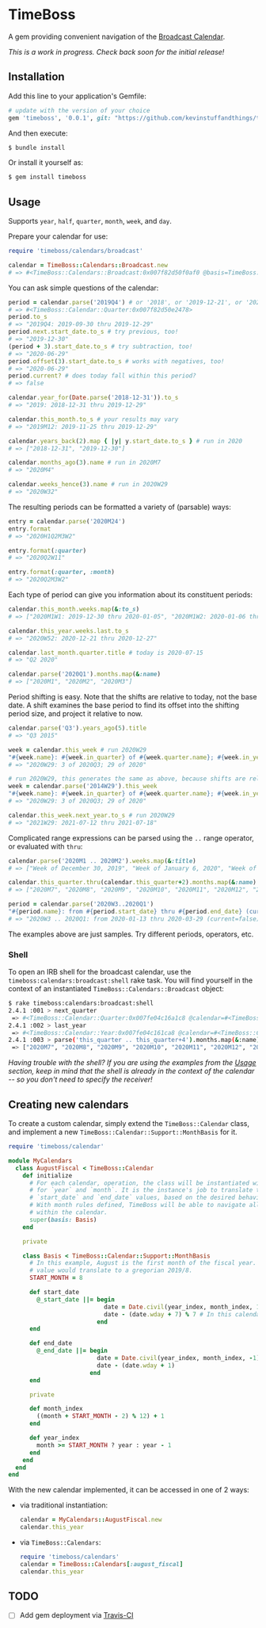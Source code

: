 # TimeBoss
A gem providing convenient navigation of the [Broadcast Calendar](https://en.wikipedia.org/wiki/Broadcast_calendar).

_This is a work in progress. Check back soon for the initial release!_

## Installation
Add this line to your application's Gemfile:
```ruby
# update with the version of your choice
gem 'timeboss', '0.0.1', git: "https://github.com/kevinstuffandthings/timeboss.git"
```

And then execute:
```bash
$ bundle install
```

Or install it yourself as:
```bash
$ gem install timeboss
```

## Usage
Supports `year`, `half`, `quarter`, `month`, `week`, and `day`.

Prepare your calendar for use:
```ruby
require 'timeboss/calendars/broadcast'

calendar = TimeBoss::Calendars::Broadcast.new
# => #<TimeBoss::Calendars::Broadcast:0x007f82d50f0af0 @basis=TimeBoss::Calendars::Broadcast::Basis>
```

You can ask simple questions of the calendar:
```ruby
period = calendar.parse('2019Q4') # or '2018', or '2019-12-21', or '2020W32', or '2020M3W2'
# => #<TimeBoss::Calendar::Quarter:0x007f82d50e2478>
period.to_s
# => "2019Q4: 2019-09-30 thru 2019-12-29"
period.next.start_date.to_s # try previous, too!
# => "2019-12-30"
(period + 3).start_date.to_s # try subtraction, too!
# => "2020-06-29"
period.offset(3).start_date.to_s # works with negatives, too!
# => "2020-06-29"
period.current? # does today fall within this period?
# => false

calendar.year_for(Date.parse('2018-12-31')).to_s
# => "2019: 2018-12-31 thru 2019-12-29"

calendar.this_month.to_s # your results may vary
# => "2019M12: 2019-11-25 thru 2019-12-29"

calendar.years_back(2).map { |y| y.start_date.to_s } # run in 2020
# => ["2018-12-31", "2019-12-30"]

calendar.months_ago(3).name # run in 2020M7
# => "2020M4"

calendar.weeks_hence(3).name # run in 2020W29
# => "2020W32"
```

The resulting periods can be formatted a variety of (parsable) ways:
```ruby
entry = calendar.parse('2020M24')
entry.format
# => "2020H1Q2M3W2"

entry.format(:quarter)
# => "2020Q2W11"

entry.format(:quarter, :month)
# => "2020Q2M3W2"
```

Each type of period can give you information about its constituent periods:
```ruby
calendar.this_month.weeks.map(&:to_s)
# => ["2020M1W1: 2019-12-30 thru 2020-01-05", "2020M1W2: 2020-01-06 thru 2020-01-12", "2020M1W3: 2020-01-13 thru 2020-01-19", "2020M1W4: 2020-01-20 thru 2020-01-26"]

calendar.this_year.weeks.last.to_s
# => "2020W52: 2020-12-21 thru 2020-12-27"

calendar.last_month.quarter.title # today is 2020-07-15
# => "Q2 2020"

calendar.parse('2020Q1').months.map(&:name)
# => ["2020M1", "2020M2", "2020M3"]
```

Period shifting is easy. Note that the shifts are relative to today, not the base date. A shift examines the base period to find its offset into the shifting period size, and project it relative to now.
```ruby
calendar.parse('Q3').years_ago(5).title
# => "Q3 2015"

week = calendar.this_week # run 2020W29
"#{week.name}: #{week.in_quarter} of #{week.quarter.name}; #{week.in_year} of #{week.year.name}"
# => "2020W29: 3 of 2020Q3; 29 of 2020"

# run 2020W29, this generates the same as above, because shifts are relative to date run!
week = calendar.parse('2014W29').this_week
"#{week.name}: #{week.in_quarter} of #{week.quarter.name}; #{week.in_year} of #{week.year.name}"
# => "2020W29: 3 of 2020Q3; 29 of 2020"

calendar.this_week.next_year.to_s # run 2020W29
# => "2021W29: 2021-07-12 thru 2021-07-18"
```

Complicated range expressions can be parsed using the `..` range operator, or evaluated with `thru`:
```ruby
calendar.parse('2020M1 .. 2020M2').weeks.map(&:title)
# => ["Week of December 30, 2019", "Week of January 6, 2020", "Week of January 13, 2020", "Week of January 20, 2020", "Week of January 27, 2020", "Week of February 3, 2020", "Week of February 10, 2020", "Week of February 17, 2020"]

calendar.this_quarter.thru(calendar.this_quarter+2).months.map(&:name) # run in 2020Q3
# => ["2020M7", "2020M8", "2020M9", "2020M10", "2020M11", "2020M12", "2021M1", "2021M2", "2021M3"]

period = calendar.parse('2020W3..2020Q1')
"#{period.name}: from #{period.start_date} thru #{period.end_date} (current=#{period.current?})"
# => "2020W3 .. 2020Q1: from 2020-01-13 thru 2020-03-29 (current=false)"
```

The examples above are just samples. Try different periods, operators, etc.

### Shell
To open an IRB shell for the broadcast calendar, use the `timeboss:calendars:broadcast:shell` rake task.
You will find yourself in the context of an instantiated `TimeBoss::Calendars::Broadcast` object:
```bash
$ rake timeboss:calendars:broadcast:shell
2.4.1 :001 > next_quarter
 => #<TimeBoss::Calendar::Quarter:0x007fe04c16a1c8 @calendar=#<TimeBoss::Calendars::Broadcast:0x007fe04c1a0458 @basis=TimeBoss::Calendars::Broadcast::Basis>, @year_index=2020, @index=4, @start_date=#<Date: 2020-09-28 ((2459121j,0s,0n),+0s,2299161j)>, @end_date=#<Date: 2020-12-27 ((2459211j,0s,0n),+0s,2299161j)>>
2.4.1 :002 > last_year
 => #<TimeBoss::Calendar::Year:0x007fe04c161ca8 @calendar=#<TimeBoss::Calendars::Broadcast:0x007fe04c1a0458 @basis=TimeBoss::Calendars::Broadcast::Basis>, @year_index=2019, @index=1, @start_date=#<Date: 2018-12-31 ((2458484j,0s,0n),+0s,2299161j)>, @end_date=#<Date: 2019-12-29 ((2458847j,0s,0n),+0s,2299161j)>>
2.4.1 :003 > parse('this_quarter .. this_quarter+4').months.map(&:name)
 => ["2020M7", "2020M8", "2020M9", "2020M10", "2020M11", "2020M12", "2021M1", "2021M2", "2021M3", "2021M4", "2021M5", "2021M6", "2021M7", "2021M8", "2021M9"]
```

_Having trouble with the shell? If you are using the examples from the [Usage](#Usage) section, keep in mind that the shell is already in the context of the calendar -- so you don't need to specify the receiver!_

## Creating new calendars
To create a custom calendar, simply extend the `TimeBoss::Calendar` class, and implement a new `TimeBoss::Calendar::Support::MonthBasis` for it.

```ruby
require 'timeboss/calendar'

module MyCalendars
  class AugustFiscal < TimeBoss::Calendar
    def initialize
      # For each calendar, operation, the class will be instantiated with an ordinal value
      # for `year` and `month`. It is the instance's job to translate those ordinals into
      # `start_date` and `end_date` values, based on the desired behavior of the calendar.
      # With month rules defined, TimeBoss will be able to navigate all the relative periods
      # within the calendar.
      super(basis: Basis)
    end

    private

    class Basis < TimeBoss::Calendar::Support::MonthBasis
      # In this example, August is the first month of the fiscal year. So an incoming 2020/1
      # value would translate to a gregorian 2019/8.
      START_MONTH = 8

      def start_date
        @_start_date ||= begin
                           date = Date.civil(year_index, month_index, 1)
                           date - (date.wday + 7) % 7 # In this calendar, months start Sunday.
                         end
      end

      def end_date
        @_end_date ||= begin
                         date = Date.civil(year_index, month_index, -1)
                         date - (date.wday + 1)
                       end
      end

      private

      def month_index
        ((month + START_MONTH - 2) % 12) + 1
      end

      def year_index
        month >= START_MONTH ? year : year - 1
      end
    end
  end
end
```

With the new calendar implemented, it can be accessed in one of 2 ways:
- via traditional instantiation:
  ```ruby
  calendar = MyCalendars::AugustFiscal.new
  calendar.this_year
  ```
- via `TimeBoss::Calendars`:
  ```ruby
  require 'timeboss/calendars'
  calendar = TimeBoss::Calendars[:august_fiscal]
  calendar.this_year
  ```

## TODO
- [ ] Add gem deployment via [Travis-CI](https://docs.travis-ci.com/user/deployment/rubygems/#:~:text=Travis%20CI%20can%20automatically%20release,RubyGems%20after%20a%20successful%20build.&text=If%20you%20tag%20a%20commit,tags%20are%20uploaded%20to%20GitHub.&text=You%20will%20be%20prompted%20to,key%20on%20the%20command%20line.)
